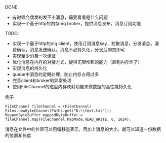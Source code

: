 DONE:
* 有时候会偶发的发不出消息，需要看看是什么问题
* 实现一个基于http的内存mq broker，提供消息发布，消息订阅功能



TODO:
* 实现一个基于http的mq client，使用订阅消息key，拉取消息，分发消息，消费确认，消息发送确认，消息不必持久化，分发后即焚即可
* 实现至少消费一次保证
* 优化消息在内存的对接方式，提供无限堆积的能力（直到内存炸了）
* 实现消息的持久化
* queue中消息的定期处理，防止内存占用过多
* 完善client和broker的异常处理
* 使用FileChannel的磁盘内存映射功能来做数据的高性能持久化



例子

```
FileChannel fileChannel = (FileChannel) Files.newByteChannel(Paths.get("D:\\test.txt"));
MappedByteBuffer mappedByteBuffer = fileChannel.map(FileChannel.MapMode.READ_WRITE, 0, 1024);
```
消息在文件中的位置可以用偏移量表示，再加上消息的大小，就可以知道一份数据的位置和长度